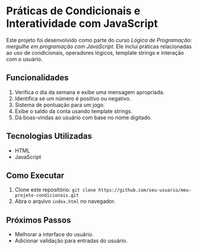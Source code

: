 # Práticas de Condicionais e Interatividade com JavaScript

Este projeto foi desenvolvido como parte do curso *Lógica de Programação: mergulhe em programação com JavaScript*. Ele inclui práticas relacionadas ao uso de condicionais, operadores lógicos, template strings e interação com o usuário.

## Funcionalidades
1. Verifica o dia da semana e exibe uma mensagem apropriada.
2. Identifica se um número é positivo ou negativo.
3. Sistema de pontuação para um jogo.
4. Exibe o saldo da conta usando template strings.
5. Dá boas-vindas ao usuário com base no nome digitado.

## Tecnologias Utilizadas
- HTML
- JavaScript

## Como Executar
1. Clone este repositório: `git clone https://github.com/seu-usuario/meu-projeto-condicionais.git`
2. Abra o arquivo `index.html` no navegador.

## Próximos Passos
- Melhorar a interface do usuário.
- Adicionar validação para entradas do usuário.
